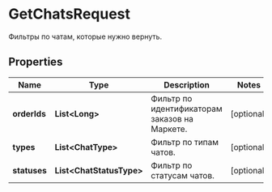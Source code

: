 

# GetChatsRequest

Фильтры по чатам, которые нужно вернуть. 

## Properties

| Name | Type | Description | Notes |
|------------ | ------------- | ------------- | -------------|
|**orderIds** | **List&lt;Long&gt;** | Фильтр по идентификаторам заказов на Маркете. |  [optional] |
|**types** | **List&lt;ChatType&gt;** | Фильтр по типам чатов. |  [optional] |
|**statuses** | **List&lt;ChatStatusType&gt;** | Фильтр по статусам чатов. |  [optional] |



